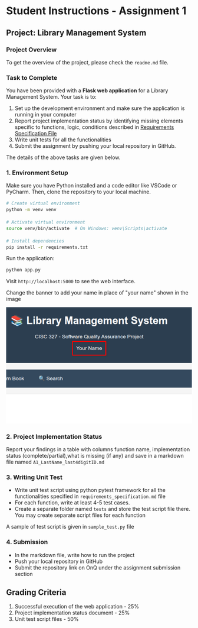 # Student Instructions - Assignment 1

## Project: Library Management System

### Project Overview

To get the overview of the project, please check the `readme.md` file.

### Task to Complete

You have been provided with a **Flask web application** for a Library Management System. Your task is to:
1. Set up the development environment and make sure the application is running in your computer
2. Report project implementation status by identifying missing elements specific to functions, logic, conditions described in [Requirements Specification File](requirements_specification.md)
3. Write unit tests for all the functionalities
4. Submit the assignment by pushing your local repository in GitHub.


The details of the above tasks are given below.

### 1. Environment Setup

Make sure you have Python installed and a code editor like VSCode or PyCharm. Then, clone the repository to your local machine.

```bash
# Create virtual environment
python -m venv venv

# Activate virtual environment
source venv/bin/activate  # On Windows: venv\Scripts\activate

# Install dependencies
pip install -r requirements.txt
```

Run the application:

```bash
python app.py
```
Visit `http://localhost:5000` to see the web interface. 

Change the banner to add your name in place of "your name" shown in the image

![Screenshot showing the banner change](banner.png)

### 2. Project Implementation Status

Report your findings in a table with columns function name, implementation status (complete/partial),what is missing (if any) and save in a markdown file named `A1_LastName_last4digitID.md`


### 3. Writing Unit Test
- Write unit test script using python pytest framework for all the functionalities specified in `requirements_specification.md` file
- For each function, write at least 4-5 test cases.
- Create a separate folder named `tests` and store the test script file there. You may create separate script files for each function

A sample of test script is given in `sample_test.py` file   

### 4. Submission

- In the markdown file, write how to run the project
- Push your local repository in GitHub
- Submit the repository link on OnQ under the assignment submission section


## Grading Criteria
1. Successful execution of the web application - 25%
2. Project implementation status document - 25%
3. Unit test script files - 50%
 


